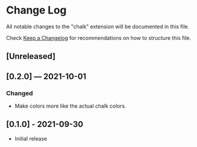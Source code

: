 # Change Log

All notable changes to the "chalk" extension will be documented in this file.

Check [Keep a Changelog](http://keepachangelog.com/) for recommendations on how to structure this file.

## [Unreleased]

## [0.2.0] — 2021-10-01

### Changed

- Make colors more like the actual chalk colors.

## [0.1.0] - 2021-09-30

- Initial release
